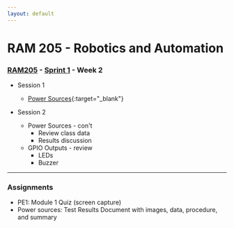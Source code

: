 ```yaml
---
layout: default
---
```


# RAM 205 - Robotics and Automation

### [RAM205](../) - [Sprint 1](./) - Week 2

- Session 1
    - [Power Sources](power_source/RAM205.PowerSources.pdf){:target="_blank"}

- Session 2
    - Power Sources - con't
        - Review class data
        - Results discussion
    - GPIO Outputs - review
        - LEDs
        - Buzzer

---

### Assignments

- PE1: Module 1 Quiz (screen capture)
- Power sources: Test Results Document with images, data, procedure, and summary


